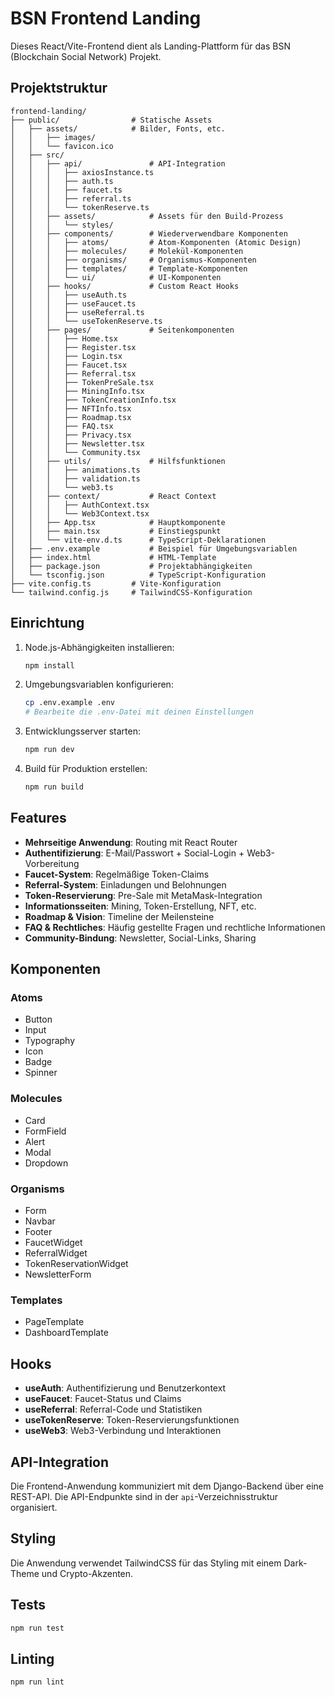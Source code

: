 # BSN Frontend Landing

Dieses React/Vite-Frontend dient als Landing-Plattform für das BSN (Blockchain Social Network) Projekt.

## Projektstruktur

```
frontend-landing/
├── public/                # Statische Assets
│   ├── assets/            # Bilder, Fonts, etc.
│   │   ├── images/
│   │   └── favicon.ico
│   ├── src/
│   │   ├── api/               # API-Integration
│   │   │   ├── axiosInstance.ts
│   │   │   ├── auth.ts
│   │   │   ├── faucet.ts
│   │   │   ├── referral.ts
│   │   │   └── tokenReserve.ts
│   │   ├── assets/            # Assets für den Build-Prozess
│   │   │   └── styles/
│   │   ├── components/        # Wiederverwendbare Komponenten
│   │   │   ├── atoms/         # Atom-Komponenten (Atomic Design)
│   │   │   ├── molecules/     # Molekül-Komponenten
│   │   │   ├── organisms/     # Organismus-Komponenten
│   │   │   ├── templates/     # Template-Komponenten
│   │   │   └── ui/            # UI-Komponenten
│   │   ├── hooks/             # Custom React Hooks
│   │   │   ├── useAuth.ts
│   │   │   ├── useFaucet.ts
│   │   │   ├── useReferral.ts
│   │   │   └── useTokenReserve.ts
│   │   ├── pages/             # Seitenkomponenten
│   │   │   ├── Home.tsx
│   │   │   ├── Register.tsx
│   │   │   ├── Login.tsx
│   │   │   ├── Faucet.tsx
│   │   │   ├── Referral.tsx
│   │   │   ├── TokenPreSale.tsx
│   │   │   ├── MiningInfo.tsx
│   │   │   ├── TokenCreationInfo.tsx
│   │   │   ├── NFTInfo.tsx
│   │   │   ├── Roadmap.tsx
│   │   │   ├── FAQ.tsx
│   │   │   ├── Privacy.tsx
│   │   │   ├── Newsletter.tsx
│   │   │   └── Community.tsx
│   │   ├── utils/             # Hilfsfunktionen
│   │   │   ├── animations.ts
│   │   │   ├── validation.ts
│   │   │   └── web3.ts
│   │   ├── context/           # React Context
│   │   │   ├── AuthContext.tsx
│   │   │   └── Web3Context.tsx
│   │   ├── App.tsx            # Hauptkomponente
│   │   ├── main.tsx           # Einstiegspunkt
│   │   └── vite-env.d.ts      # TypeScript-Deklarationen
│   ├── .env.example           # Beispiel für Umgebungsvariablen
│   ├── index.html             # HTML-Template
│   ├── package.json           # Projektabhängigkeiten
│   └── tsconfig.json          # TypeScript-Konfiguration
├── vite.config.ts         # Vite-Konfiguration
└── tailwind.config.js     # TailwindCSS-Konfiguration
```

## Einrichtung

1. Node.js-Abhängigkeiten installieren:
   ```bash
   npm install
   ```

2. Umgebungsvariablen konfigurieren:
   ```bash
   cp .env.example .env
   # Bearbeite die .env-Datei mit deinen Einstellungen
   ```

3. Entwicklungsserver starten:
   ```bash
   npm run dev
   ```

4. Build für Produktion erstellen:
   ```bash
   npm run build
   ```

## Features

- **Mehrseitige Anwendung**: Routing mit React Router
- **Authentifizierung**: E-Mail/Passwort + Social-Login + Web3-Vorbereitung
- **Faucet-System**: Regelmäßige Token-Claims
- **Referral-System**: Einladungen und Belohnungen
- **Token-Reservierung**: Pre-Sale mit MetaMask-Integration
- **Informationsseiten**: Mining, Token-Erstellung, NFT, etc.
- **Roadmap & Vision**: Timeline der Meilensteine
- **FAQ & Rechtliches**: Häufig gestellte Fragen und rechtliche Informationen
- **Community-Bindung**: Newsletter, Social-Links, Sharing

## Komponenten

### Atoms
- Button
- Input
- Typography
- Icon
- Badge
- Spinner

### Molecules
- Card
- FormField
- Alert
- Modal
- Dropdown

### Organisms
- Form
- Navbar
- Footer
- FaucetWidget
- ReferralWidget
- TokenReservationWidget
- NewsletterForm

### Templates
- PageTemplate
- DashboardTemplate

## Hooks

- **useAuth**: Authentifizierung und Benutzerkontext
- **useFaucet**: Faucet-Status und Claims
- **useReferral**: Referral-Code und Statistiken
- **useTokenReserve**: Token-Reservierungsfunktionen
- **useWeb3**: Web3-Verbindung und Interaktionen

## API-Integration

Die Frontend-Anwendung kommuniziert mit dem Django-Backend über eine REST-API. Die API-Endpunkte sind in der `api`-Verzeichnisstruktur organisiert.

## Styling

Die Anwendung verwendet TailwindCSS für das Styling mit einem Dark-Theme und Crypto-Akzenten.

## Tests

```bash
npm run test
```

## Linting

```bash
npm run lint
```
